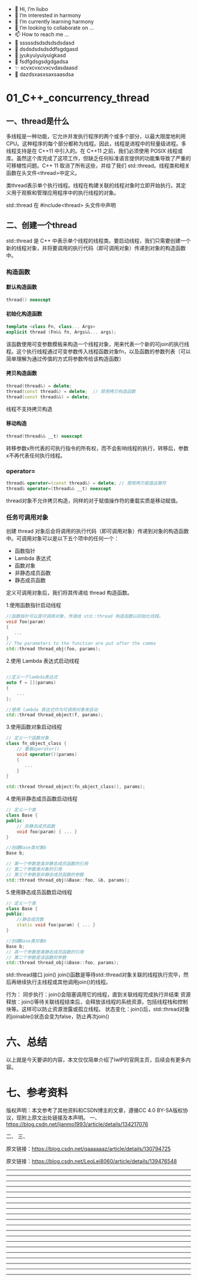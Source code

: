 * 👋 Hi, I’m liubo
* 👀 I’m interested in harmony
* 🌱 I’m currently learning harmony
* 💞️ I’m looking to collaborate on ...
* 📫 How to reach me ...
* 📇 sssssdsdsdsdsdsdasd
* 🎃 dsdsdsdsdsddfsgdgasd
* 🍺 jyukyuiyuiyuigkasd
* 🍥 fsdfgdsgsdgdgadsa
* ✨ xcvxcvxcvxcvdasdaasd
* 🍰 dazdsxasxsaxsaasdsa



# 01_C++_concurrency_thread







## 一、thread是什么

多线程是一种功能，它允许并发执行程序的两个或多个部分，以最大限度地利用 CPU。这种程序的每个部分都称为线程。因此，线程是进程中的轻量级进程。多线程支持是在 C++11 中引入的。在 C++11 之前，我们必须使用 POSIX 线程或库。虽然这个库完成了这项工作，但缺乏任何标准语言提供的功能集导致了严重的可移植性问题。C++ 11 取消了所有这些，并给了我们 std::thread。线程类和相关函数在头文件<thread\>中定义。

类thread表示单个执行线程。线程在构建关联的线程对象时立即开始执行。其定义用于观察和管理应用程序中的执行线程的对象。



std::thread 在 #include\<thread> 头文件中声明

## 二、创建一个thread

std::thread 是 C++ 中表示单个线程的线程类。要启动线程，我们只需要创建一个新的线程对象，并将要调用的执行代码（即可调用对象）传递到对象的构造函数中。



### 构造函数



#### 默认构造函数

```c++
thread() noexcept
```



#### 初始化构造函数

```c++
template <class Fn, class... Args>
explicit thread (Fn&& fn, Args&&... args);
```

该函数使用可变参数模板来构造一个线程对象，用来代表一个新的可join的执行线程。这个执行线程通过可变参数传入线程函数对象fn，以及函数的参数列表（可以简单理解为通过传值的方式将参数传给该构造函数）


#### 拷贝构造函数

```c++
thread(thread&) = delete;
thread(const thread&) = delete;  // 禁用拷贝构造函数
thread(const thread&&) = delete;
```

线程不支持拷贝构造



#### 移动构造

```c++
thread(thread&& __t) noexcept
```

转移参数x所代表的可执行指令的所有权，而不会影响线程的执行，转移后，参数x不再代表任何执行线程。



### operator=

```cpp
thread& operator=(const thread&) = delete; // 禁用拷贝赋值运算符
thread& operator=(thread&& __t) noexcept
```

thread对象不允许拷贝构造，同样的对于赋值操作符的重载实质是移动赋值。





### 任务可调用对象

创建 thread 对象后会将调用的执行代码（即可调用对象）传递到对象的构造函数中。可调用对象可以是以下五个项中的任何一个：

- 函数指针
- Lambda 表达式
- 函数对象
- 非静态成员函数
- 静态成员函数



定义可调用对象后，我们将其传递给 thread 构造函数。



1.使用函数指针启动线程

```c++
//函数指针可以是可调用对象，传递给 std::thread 构造函数以初始化线程。
void foo(param)
{ 
   ... 
}
// The parameters to the function are put after the comma
std::thread thread_obj(foo, params);
```





2.使用 Lambda 表达式启动线程

```c++

//定义一个lambda表达式
auto f = [](params)
{
	...
};

//使用 lambda 表达式作为可调用对象来启动
std::thread thread_object(f, params);

```



3.使用函数对象启动线程

```c++
// 定义一个函数对象
class fn_object_class {
	// 重载operator()
	void operator()(params)
	{ 
	   ...
	}
}

std::thread thread_object(fn_object_class(), params);
```





4.使用非静态成员函数启动线程

```c++
// 定义一个类
class Base {
public:
	// 非静态成员函数
	void foo(param) { ... }
}

//创建Base类对象b
Base b;

// 第一个参数是类非静态成员函数的引用
// 第二个参数类对象的引用
// 第三个参数是非静态成员函数的参数
std::thread thread_obj(&Base::foo, &b, params);

```





5.使用静态成员函数启动线程

```c++
// 定义一个类
class Base {
public:
	//静态成员数
	static void foo(param) { ... }
}

//创建Base类对象b
Base b;
// 其一个参数是类静态成员函数的引用
// 第二个参数是该函数的参数
std::thread thread_obj(&Base::foo, params);
```





















std::thread接口
join()
join()函数是等待std::thread对象关联的线程执行完毕，然后再继续执行主线程或其他调用join()的线程。

行为：
同步执行：join()会阻塞调用它的线程，直到关联线程完成执行并结束
资源释放：join()等待关联线程结束后，会释放该线程的系统资源，包括线程栈和控制块等。这样可以防止资源泄露或孤立线程。
状态变化：join()后，std::thread对象的joinable()状态会变为false，防止再次join()








# 六、总结

以上就是今天要讲的内容，本文仅仅简单介绍了lwIP的官网主页，后续会有更多内容。



# 七、参考资料

版权声明：本文参考了其他资料和CSDN博主的文章，遵循CC 4.0 BY-SA版权协议，现附上原文出处链接及本声明。
一、https://blog.csdn.net/jianmo1993/article/details/134217076





二、 
三、 



原文链接：https://blog.csdn.net/qaaaaaaz/article/details/130794725





原文链接：https://blog.csdn.net/LeoLei8060/article/details/139476548















---
---
---
---
---
---
---
---
---
---
---
---
---
---
---
---
---
---
---
---
